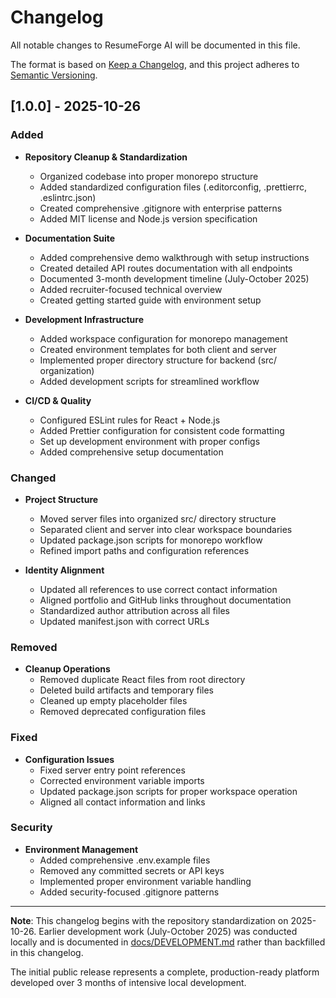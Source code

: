 # Changelog

All notable changes to ResumeForge AI will be documented in this file.

The format is based on [Keep a Changelog](https://keepachangelog.com/en/1.0.0/),
and this project adheres to [Semantic Versioning](https://semver.org/spec/v2.0.0.html).

## [1.0.0] - 2025-10-26

### Added
- **Repository Cleanup & Standardization**
  - Organized codebase into proper monorepo structure
  - Added standardized configuration files (.editorconfig, .prettierrc, .eslintrc.json)
  - Created comprehensive .gitignore with enterprise patterns
  - Added MIT license and Node.js version specification

- **Documentation Suite**
  - Added comprehensive demo walkthrough with setup instructions
  - Created detailed API routes documentation with all endpoints
  - Documented 3-month development timeline (July-October 2025)
  - Added recruiter-focused technical overview
  - Created getting started guide with environment setup

- **Development Infrastructure**
  - Added workspace configuration for monorepo management
  - Created environment templates for both client and server
  - Implemented proper directory structure for backend (src/ organization)
  - Added development scripts for streamlined workflow

- **CI/CD & Quality**
  - Configured ESLint rules for React + Node.js
  - Added Prettier configuration for consistent code formatting
  - Set up development environment with proper configs
  - Added comprehensive setup documentation

### Changed
- **Project Structure**
  - Moved server files into organized src/ directory structure
  - Separated client and server into clear workspace boundaries
  - Updated package.json scripts for monorepo workflow
  - Refined import paths and configuration references

- **Identity Alignment**
  - Updated all references to use correct contact information
  - Aligned portfolio and GitHub links throughout documentation
  - Standardized author attribution across all files
  - Updated manifest.json with correct URLs

### Removed
- **Cleanup Operations**
  - Removed duplicate React files from root directory
  - Deleted build artifacts and temporary files
  - Cleaned up empty placeholder files
  - Removed deprecated configuration files

### Fixed
- **Configuration Issues**
  - Fixed server entry point references
  - Corrected environment variable imports
  - Updated package.json scripts for proper workspace operation
  - Aligned all contact information and links

### Security
- **Environment Management**
  - Added comprehensive .env.example files
  - Removed any committed secrets or API keys
  - Implemented proper environment variable handling
  - Added security-focused .gitignore patterns

---

**Note**: This changelog begins with the repository standardization on 2025-10-26. Earlier development work (July-October 2025) was conducted locally and is documented in [docs/DEVELOPMENT.md](./docs/DEVELOPMENT.md) rather than backfilled in this changelog.

The initial public release represents a complete, production-ready platform developed over 3 months of intensive local development.
